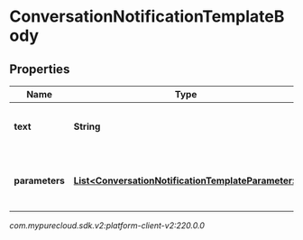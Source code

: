 # ConversationNotificationTemplateBody


## Properties

| Name | Type | Description | Notes |
| ------------ | ------------- | ------------- | ------------- |
| **text** | **String** | Body text. For WhatsApp, ignored. |  [optional] |
| **parameters** | [**List&lt;ConversationNotificationTemplateParameter&gt;**](ConversationNotificationTemplateParameter) | Template parameters for placeholders in template. |  |




_com.mypurecloud.sdk.v2:platform-client-v2:220.0.0_
